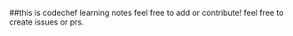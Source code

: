 ##this is codechef learning notes
feel free to add or contribute!
feel free to create issues or prs.

